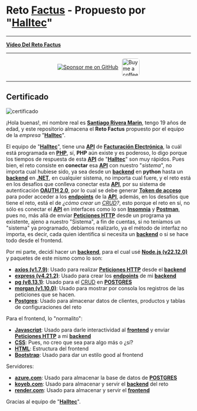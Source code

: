 # Reto [Factus](https://developers.factus.com.co/) - Propuesto por "[Halltec](https://halltec.co/)"
---
**[Vídeo Del Reto Factus](https://youtu.be/PI5bEsuY1aA?si=FPCjpjvUSzby0OZ9)**

---

<div style="display: flex; align-items: center; justify-content: center; margin: 10px 0; gap: 10px; max-height: 48px; height: 48px;">
  <a href="https://github.com/sponsors/tutosrive" target="_blank">
  <img src="https://img.shields.io/badge/Sponsor-%F0%9F%92%96%20tutosrive-orange?style=for-the-badge&logo=github" alt="Sponsor me on GitHub">
</a>
  <a href="https://www.buymeacoffee.com/tutosrive">
    <img 
      src="https://img.buymeacoffee.com/button-api/?text=Buy me a coffee&emoji=☕&slug=tutosrive&button_colour=FFDD00&font_colour=000000&font_family=Cookie&outline_colour=000000&coffee_colour=ffffff" 
      style="height: 48px; width: auto; object-fit: contain; border-radius: 6px;" 
      alt="Buy me a coffee button">
  </a>
</div>

---
## Certificado
![certificado](https://github.com/user-attachments/assets/0e11b96f-d836-4ebe-9737-384196a254c9)

¡Hola buenas!, mi nombre real es **[Santiago Rivera Marin](https://www.instagram.com/santiago.riveramarin.524/)**, tengo 19 años de edad, y este repositorio almacena el **Reto Factus** propuesto por el equipo de la _empresa_ "**[Halltec](https://halltec.co/)**".

El equipo de "**[Halltec](https://halltec.co/)**", tiene una **[API](https://www.ibm.com/mx-es/topics/api)** de **[Facturación Electrónica](https://micrositios.dian.gov.co/sistema-de-facturacion-electronica/factura-electronica/)**, la cuál está programada en **[PHP](https://www.php.net/manual/es/intro-whatis.php)**, sí, **PHP** aún existe y es poderoso, lo digo porque los tiempos de respuesta de esta **[API](https://www.ibm.com/mx-es/topics/api)** de "**[Halltec](https://halltec.co/)**" son muy rápidos.
Pues bien, el reto consiste en **conectar** esa **[API](https://www.ibm.com/mx-es/topics/api)** con nuestro "_sistema_", no importa cual hubiese sido, ya sea desde un **[backend](https://www.gluo.mx/blog/backend-que-es-y-para-que-sirve)** en **python** hasta un **[backend](https://www.gluo.mx/blog/backend-que-es-y-para-que-sirve)** en **[.NET](https://dotnet.microsoft.com/es-es/learn/dotnet/what-is-dotnet)**, en cualquier sistema, no importa cual fuere, y el reto está en los desafíos que conlleva conectar esta **[API](https://www.ibm.com/mx-es/topics/api)**, por su sistema de autenticación **[OAUTH 2.0](https://auth0.com/es/intro-to-iam/what-is-oauth-2)**, por lo cual se debe generar **[Token de acceso](https://globalfishingwatch.org/es/faqs/que-es-un-token-de-acceso-a-la-api/)** para poder acceder a los **[endpoints](https://mailchimp.com/es/resources/what-is-an-api-endpoint/)** de la **[API](https://www.ibm.com/mx-es/topics/api)**, además,
en los desafíos que tiene el reto, está el de _¿cómo crear un [CRUD](https://blog.hubspot.es/website/que-es-crud)?_, esto porque el reto en sí, no sólo es conectar el **[API](https://www.ibm.com/mx-es/topics/api)** en interfaces como lo son **[Insomnia](https://insomnia.rest/)** y **[Postman](https://www.postman.com/)**, pues no, más allá de enviar **[Peticiones HTTP](https://kinsta.com/es/base-de-conocimiento/que-es-una-peticion-http/)** desde un programa ya existente, ajeno a nuestro "Sistema", a fin de cuentas, si no teníamos un "sistema" ya programado, debíamos realizarlo, ya el método de interfaz no importa, es decir, cada quien identifica si necesita un **[backend](https://www.gluo.mx/blog/backend-que-es-y-para-que-sirve)** o si se hace todo desde el frontend.

Por mi parte, decidí hacer un **[backend](https://www.gluo.mx/blog/backend-que-es-y-para-que-sirve)**, para el cual usé **[Node.js (v22.12.0)](https://nodejs.org/es)** y paquetes de este mismo como lo son:
  - **[axios (v1.7.9)](https://axios-http.com/es/docs/intro)**: Usado para realizar **[Peticiones HTTP](https://kinsta.com/es/base-de-conocimiento/que-es-una-peticion-http/)** desde el **[backend](https://www.gluo.mx/blog/backend-que-es-y-para-que-sirve)**
  - **[express (v4.21.2)](https://expressjs.com/)**: Usado para crear los **[endpoints](https://mailchimp.com/es/resources/what-is-an-api-endpoint/)** de mi **[backend](https://www.gluo.mx/blog/backend-que-es-y-para-que-sirve)**
  - **[pg (v8.13.1)](https://node-postgres.com/)**: Usado para el [CRUD](https://blog.hubspot.es/website/que-es-crud) en **[POSTGRES](https://www.postgresql.org/)**
  - **[morgan (v1.10.0)](https://www.npmjs.com/package/morgan)**: Usado para mostrar por consola los registros de las peticiones que se hacen.
  - **[Postgres](https://www.postgresql.org/)**: Usado para almacenar datos de clientes, productos y tablas de configuraciones del reto

Para el frontend, lo "normalito":
  - **[Javascript](https://developer.mozilla.org/es/docs/Learn_web_development/Core/Scripting/What_is_JavaScript)**: Usado para darle interactividad al **[frontend](https://www.arsys.es/blog/frontend-que-es-y-para-que-se-utiliza-en-desarrollo-web)** y enviar **[Peticiones HTTP](https://kinsta.com/es/base-de-conocimiento/que-es-una-peticion-http/)** a mi **[backend](https://www.gluo.mx/blog/backend-que-es-y-para-que-sirve)**
  - **[CSS](https://lenguajecss.com/css/introduccion/que-es-css/)**: Pues, no creo que sea para algo más o ¿sí?
  - **[HTML](https://developer.mozilla.org/es/docs/Web/HTML)**: Estructura del frontend
  - **[Bootstrap](https://getbootstrap.com/docs/5.3/getting-started/introduction/)**: Usado para dar un estilo good al frontend

Servidores:
  - **[azure.com](https://azure.microsoft.com/es-es/resources/cloud-computing-dictionary/what-is-azure/)**: Usado para almacenar la base de datos de **[POSTGRES](https://www.postgresql.org/)**
  - **[koyeb.com](https://www.koyeb.com/docs)**: Usado para almacenar y servir el **[backend](https://www.gluo.mx/blog/backend-que-es-y-para-que-sirve)** del reto
  - **[render.com](https://render.com/about)**: Usado para almacenar y servir el **[frontend](https://www.arsys.es/blog/frontend-que-es-y-para-que-se-utiliza-en-desarrollo-web)**

Gracias al equipo de "**[Halltec](https://halltec.co/)**".

